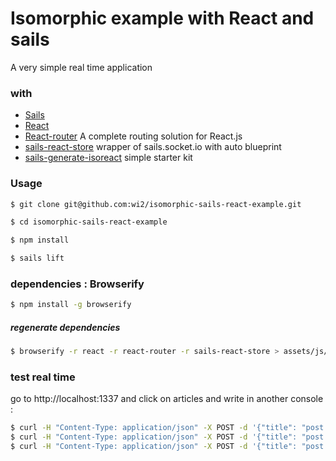 # Isomorphic example with React and sails

A very simple real time application

### with
- [Sails](http://sailsjs.org)
- [React](https://facebook.github.io/react/)
- [React-router](http://rackt.github.io/react-router/)  A complete routing solution for React.js
- [sails-react-store](https://github.com/wi2/sails-react-store) wrapper of sails.socket.io with auto blueprint
- [sails-generate-isoreact](https://github.com/wi2/sails-generate-isoreact) simple starter kit

### Usage
```sh
$ git clone git@github.com:wi2/isomorphic-sails-react-example.git

$ cd isomorphic-sails-react-example

$ npm install

$ sails lift
```



### dependencies : Browserify
```sh
$ npm install -g browserify
```
##### regenerate dependencies
```sh
$ browserify -r react -r react-router -r sails-react-store > assets/js/dependencies/build.js
```



### test real time
go to http://localhost:1337
and click on articles and write in another console :

```sh
$ curl -H "Content-Type: application/json" -X POST -d '{"title": "post 1", "content": "It is my first post..."}' http://localhost:1337/post
$ curl -H "Content-Type: application/json" -X POST -d '{"title": "post 2", "content": "It is my second post..."}' http://localhost:1337/post
$ curl -H "Content-Type: application/json" -X POST -d '{"title": "post 3", "content": "It is my third post..."}' http://localhost:1337/post
```

